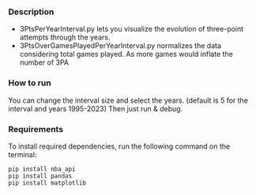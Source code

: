 ### Description
- 3PtsPerYearInterval.py lets you visualize the evolution of three-point attempts through the years.
- 3PtsOverGamesPlayedPerYearInterval.py normalizes the data considering total games played. As more games would inflate the number of 3PA

### How to run
You can change the interval size and select the years. (default is 5 for the interval and years 1995-2023)
Then just run & debug.

### Requirements
To install required dependencies,
run the following command on the terminal:
```terminal
pip install nba_api
pip install pandas
pip install matplotlib
```
